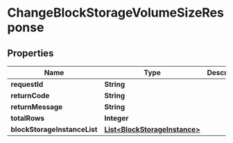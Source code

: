 
# ChangeBlockStorageVolumeSizeResponse

## Properties
Name | Type | Description | Notes
------------ | ------------- | ------------- | -------------
**requestId** | **String** |  |  [optional]
**returnCode** | **String** |  |  [optional]
**returnMessage** | **String** |  |  [optional]
**totalRows** | **Integer** |  |  [optional]
**blockStorageInstanceList** | [**List&lt;BlockStorageInstance&gt;**](BlockStorageInstance.md) |  |  [optional]



